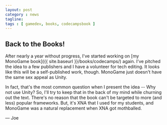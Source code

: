 ```yaml
---
layout: post
category : news
tagline: 
tags : [ gamedev, books, codecampsbook ]
---
```


## Back to the Books!

After nearly a year without progress, I've started working on [my MonoGame book]({{ site.baseurl }}/books/codecamps/) again. I've pitched the idea to a few publishers and I have a volunteer for tech editing. It looks like this will be a self-published work, though. MonoGame just doesn't have the same sex appeal as Unity.

In fact, that's the most common question when I present the idea -- Why not use Unity? So, I'll try to keep that in the back of my mind while churning out the text. There's no reason that the book can't be targeted to more (and less) popular frameworks. But, it's XNA that I used for my students, and MonoGame was a natural replacement when XNA got mothballed.

&mdash; Joe